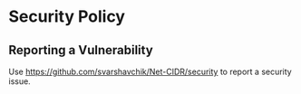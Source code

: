 # Security Policy

## Reporting a Vulnerability

Use https://github.com/svarshavchik/Net-CIDR/security to report a security issue.
